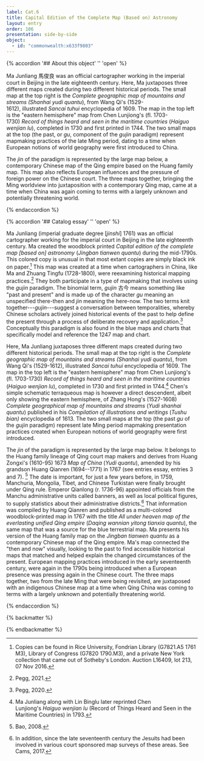 ```yaml
---
label: Cat.6
title: Capital Edition of the Complete Map (Based on) Astronomy 
layout: entry
order: 106
presentation: side-by-side
object:
  - id: "commonwealth:x633f9803"
---
```


{% accordion '## About this object' '' 'open' %}

Ma Junliang 馬俊良 was an official cartographer working in the imperial court in Beijing in the late eighteenth century. Here, Ma juxtaposes three different maps created during two different historical periods. The small map at the top right is the *Complete geographic map of mountains and streams* *(Shanhai yudi quantu*), from Wang Qi's (1529-1612), illustrated *Sancai tuhui* encyclopedia of 1609. The map in the top left is the "eastern hemisphere" map from Chen Lunjiong's (fl. 1703-1730) *Record of things heard and seen in the maritime countries* (*Haiguo wenjian lu*), completed in 1730 and first printed in 1744. The two small maps at the top (the past, or *gu*, component of the *gujin* paradigm) represent mapmaking practices of the late Ming period, dating to a time when European notions of world geography were first introduced to China. 

The *jin* of the paradigm is represented by the large map below, a contemporary Chinese map of the Qing empire based on the Huang family map. This map also reflects European influences and the pressure of foreign power on the Chinese court. The three maps together, bringing the Ming worldview into juxtaposition with a contemporary Qing map, came at a time when China was again coming to terms with a largely unknown and potentially threatening world.

{% endaccordion %}

{% accordion '## Catalog essay' '' 'open' %}

Ma Junliang (imperial graduate degree \[*jinshi*\] 1761) was an official cartographer working for the imperial court in Beijing in the late eighteenth century. Ma created the woodblock printed *Capital edition of the complete map \[based on\] astronomy* (*Jingban tianwen quantu*) during the mid-1790s. This colored copy is unusual in that most extant copies are simply black ink on paper.[^1] This map was created at a time when cartographers in China, like Ma and Zhuang Tingfu (1728-1800), were reexamining historical mapping practices.[^2] They both participate in a type of mapmaking that involves using the *gujin* paradigm. The binomial term, *gujin* 古今 means something like "past and present" and is made up of the character *gu* meaning an unspecified there-then and *jin* meaning the here-now. The two terms knit together---*gujin*---suggest a conversation between temporalities, whereby Chinese scholars actively joined historical events of the past to help define the present through a process of deliberate recovery and application.[^3] Conceptually this paradigm is also found in the blue maps and charts that specifically model and reference the 1247 map and chart.

Here, Ma Junliang juxtaposes three different maps created during two different historical periods. The small map at the top right is the *Complete geographic map of mountains and streams* *(Shanhai yudi quantu*), from Wang Qi's (1529-1612), illustrated *Sancai tuhui* encyclopedia of 1609. The map in the top left is the "eastern hemisphere" map from Chen Lunjiong's (fl. 1703-1730) *Record of things heard and seen in the maritime countries* (*Haiguo wenjian lu*), completed in 1730 and first printed in 1744.[^4] Chen's simple schematic terraqueous map is however a direct descendent, albeit only showing the eastern hemisphere, of Zhang Hong's (1527-1608) *Complete geographical map of mountains and streams* (*Yudi shanhai quantu*) published in his *Compilation of illustrations and writings* (*Tushu bian)* encyclopedia of 1613. The two small maps at the top (the past *gu* of the *gujin* paradigm) represent late Ming period mapmaking presentation practices created when European notions of world geography were first introduced.

The *jin* of the paradigm is represented by the large map below. It belongs to the Huang family lineage of Qing court map makers and derives from Huang Zongxi's (1610-95) 1673 *Map of China* (*Yudi quantu*), amended by his grandson Huang Qianren (1694--1771) in 1767 (see entries essay, entries 3 and 7). [^5] The date is important, for just a few years before, in 1759, Manchuria, Mongolia, Tibet, and Chinese Turkistan were finally brought under Qing rule. Emperor Qianlong (r. 1736-96) appointed officials from the Manchu administrative units called banners, as well as local political figures, to supply statistics about their administrative districts.[^6] That information was compiled by Huang Qianren and published as a multi-colored woodblock-printed map in 1767 with the title *All under heaven map of the everlasting unified Qing empire* (*Daqing wannian yitong tianxia quantu*), the same map that was a source for the blue terrestrial map. Ma presents his version of the Huang family map on the *Jingban tianwen quantu* as a contemporary Chinese map of the Qing empire. Ma's map connected the "then and now" visually, looking to the past to find accessible historical maps that matched and helped explain the changed circumstances of the present. European mapping practices introduced in the early seventeenth century, were again in the 1790s being introduced when a European presence was pressing again in the Chinese court. The three maps together, two from the late Ming that were being revisited, are juxtaposed with an indigenous Chinese map at a time when Qing China was coming to terms with a largely unknown and potentially threatening world.

[^1]: Copies can be found in Rice University, Fondrian Library (G7821.A5 1761 M3), Library of Congress (G7820 1790.M3), and a private New York collection that came out of Sotheby's London. Auction L16409, lot 213, 07 Nov 2016.

[^2]: Pegg, 2021.

[^3]: Pegg, 2020.

[^4]: Ma Junliang along with Lin Binglu later reprinted Chen Lunjiong's *Haiguo wenjian lu* (Record of Things Heard and Seen in the Maritime Countries) in 1793.

[^5]: Bao, 2008.

[^6]: In addition, since the late seventeenth century the Jesuits had been involved in various court sponsored map surveys of these areas. See Cams, 2017.

{% endaccordion %}

{% backmatter %}


{% endbackmatter %}
